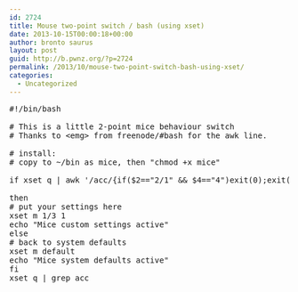 ```yaml
---
id: 2724
title: Mouse two-point switch / bash (using xset)
date: 2013-10-15T00:00:18+00:00
author: bronto saurus
layout: post
guid: http://b.pwnz.org/?p=2724
permalink: /2013/10/mouse-two-point-switch-bash-using-xset/
categories:
  - Uncategorized
---
```

<pre>#!/bin/bash

# This is a little 2-point mice behaviour switch
# Thanks to &lt;emg> from freenode/#bash for the awk line.

# install:
# copy to ~/bin as mice, then "chmod +x mice"

if xset q | awk '/acc/{if($2=="2/1" && $4=="4")exit(0);exit(1)}'

then 
# put your settings here
xset m 1/3 1
echo "Mice custom settings active"
else 
# back to system defaults
xset m default
echo "Mice system defaults active"
fi
xset q | grep acc</pre>